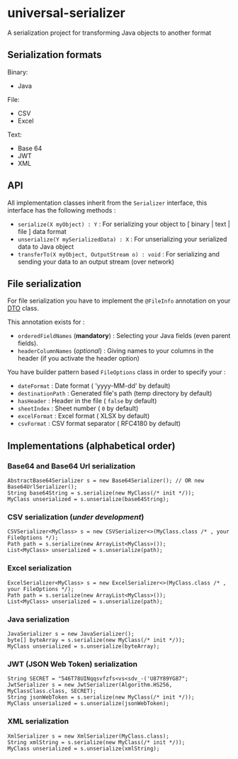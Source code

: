 # universal-serializer
A serialization project for transforming Java objects to another format


## Serialization formats

Binary:
* Java

File:
* CSV
* Excel

Text:
* Base 64
* JWT
* XML


## API

All implementation classes inherit from the `Serializer` interface, this interface has the following methods :

* `serialize(X myObject) : Y` : For serializing your object to \[ binary | text | file \] data format
* `unserialize(Y mySerializedData) : X` : For unserializing your serialized data to Java object
* `transferTo(X myObject, OutputStream o) : void` : For serializing and sending your data to an output stream (over network)



## File serialization

For file serialization you have to implement the `@FileInfo` annotation on your [DTO](https://en.wikipedia.org/wiki/Data_transfer_object) class.

This annotation exists for :

* `orderedFieldNames` (**mandatory**) : Selecting your Java fields (even parent fields).
* `headerColumnNames` (*optional*) : Giving names to your columns in the header (if you activate the header option)


You have builder pattern based `FileOptions` class in order to specify your :

* `dateFormat` : Date format ( 'yyyy-MM-dd' by default)
* `destinationPath` : Generated file's path (temp directory by default)
* `hasHeader` : Header in the file ( `false` by default)
* `sheetIndex` : Sheet number ( `0` by default)
* `excelFormat` : Excel format ( XLSX by default)
* `csvFormat` : CSV format separator ( RFC4180 by default)


## Implementations (alphabetical order)

### Base64 and Base64 Url serialization

    AbstractBase64Serializer s = new Base64Serializer(); // OR new Base64UrlSerializer();
    String base64String = s.serialize(new MyClass(/* init */));
    MyClass unserialized = s.unserialize(base64String);


### CSV serialization (*under development*)

    CSVSerializer<MyClass> s = new CSVSerializer<>(MyClass.class /* , your FileOptions */);
    Path path = s.serialize(new ArrayList<MyClass>());
    List<MyClass> unserialized = s.unserialize(path);


### Excel serialization

    ExcelSerializer<MyClass> s = new ExcelSerializer<>(MyClass.class /* , your FileOptions */);
    Path path = s.serialize(new ArrayList<MyClass>());
    List<MyClass> unserialized = s.unserialize(path);


### Java serialization  

    JavaSerializer s = new JavaSerializer();
    byte[] byteArray = s.serialize(new MyClass(/* init */));
    MyClass unserialized = s.unserialize(byteArray);


### JWT (JSON Web Token) serialization  

    String SECRET = "546T78UINqqsvfzfs<vs<sdv_-('U87Y89YG87";
    JwtSerializer s = new JwtSerializer(Algorithm.HS256, MyClassClass.class, SECRET);
    String jsonWebToken = s.serialize(new MyClass(/* init */));
    MyClass unserialized = s.unserialize(jsonWebToken);


### XML serialization

    XmlSerializer s = new XmlSerializer(MyClass.class);
    String xmlString = s.serialize(new MyClass(/* init */));
    MyClass unserialized = s.unserialize(xmlString);

